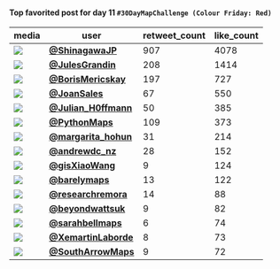 #### Top favorited post for day 11 `#30DayMapChallenge (Colour Friday: Red)`
| media                                                                                         | user                                                                                   |   retweet_count |   like_count |
|-----------------------------------------------------------------------------------------------|----------------------------------------------------------------------------------------|-----------------|--------------|
| ![](https://pbs.twimg.com/ext_tw_video_thumb/1591039915202314240/pu/img/6L--pLeRHSqr3Sv-.jpg) | **[@ShinagawaJP](https://twitter.com/ShinagawaJP/status/1591040576857989120)**         |             907 |         4078 |
| ![](https://pbs.twimg.com/media/FgaEXoWXkAAN3H3.jpg)                                          | **[@JulesGrandin](https://twitter.com/JulesGrandin/status/1590972343580508161)**       |             208 |         1414 |
| ![](https://pbs.twimg.com/media/FhRrLT4WAAAdQ7U.jpg)                                          | **[@BorisMericskay](https://twitter.com/BorisMericskay/status/1591014996355735552)**   |             197 |          727 |
| ![](https://pbs.twimg.com/media/FhSO4b6XkAElbpt.jpg)                                          | **[@JoanSales](https://twitter.com/JoanSales/status/1591053671357644803)**             |              67 |          550 |
| ![](https://pbs.twimg.com/media/FhRjMNgXEAAzO6I.jpg)                                          | **[@Julian_H0ffmann](https://twitter.com/Julian_H0ffmann/status/1591005631707766785)** |              50 |          385 |
| ![](https://pbs.twimg.com/media/FgogPkKWQAE3O2J.jpg)                                          | **[@PythonMaps](https://twitter.com/PythonMaps/status/1591124345715294268)**           |             109 |          373 |
| ![](https://pbs.twimg.com/media/FhSSGmXWQAIzNHU.jpg)                                          | **[@margarita_hohun](https://twitter.com/margarita_hohun/status/1591060579728429056)** |              31 |          214 |
| ![](https://pbs.twimg.com/media/Fg2tfm1VUAARzmJ.jpg)                                          | **[@andrewdc_nz](https://twitter.com/andrewdc_nz/status/1591211672898863105)**         |              28 |          152 |
| ![](https://pbs.twimg.com/media/FhR-uFxUYAEEYi3.jpg)                                          | **[@gisXiaoWang](https://twitter.com/gisXiaoWang/status/1591036613366534144)**         |               9 |          124 |
| ![](https://pbs.twimg.com/media/FguujG5UcAAB8Q0.png)                                          | **[@barelymaps](https://twitter.com/barelymaps/status/1591029218367795200)**           |              13 |          122 |
| ![](https://pbs.twimg.com/media/FhTkmoWXoAAHDfm.jpg)                                          | **[@researchremora](https://twitter.com/researchremora/status/1591147926033780737)**   |              14 |           88 |
| ![](https://pbs.twimg.com/ext_tw_video_thumb/1591003802236231692/pu/img/aSB0TJAYWELzZZ7U.jpg) | **[@beyondwattsuk](https://twitter.com/beyondwattsuk/status/1591003909669416960)**     |               9 |           82 |
| ![](https://pbs.twimg.com/media/FhTPlxIaEAAdXHP.jpg)                                          | **[@sarahbellmaps](https://twitter.com/sarahbellmaps/status/1591125223075901441)**     |               6 |           74 |
| ![](https://pbs.twimg.com/media/FhRhFbAWYAEzLky.jpg)                                          | **[@XemartinLaborde](https://twitter.com/XemartinLaborde/status/1591003419292340225)** |               8 |           73 |
| ![](https://pbs.twimg.com/ext_tw_video_thumb/1590967312173395969/pu/img/_AZsRKvqMdlkGADe.jpg) | **[@SouthArrowMaps](https://twitter.com/SouthArrowMaps/status/1591156557554671616)**   |               9 |           72 |
 
